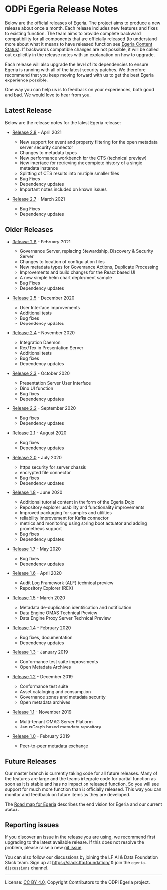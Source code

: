 <!-- SPDX-License-Identifier: CC-BY-4.0 -->
<!-- Copyright Contributors to the ODPi Egeria project. -->

# ODPi Egeria Release Notes

Below are the official releases of Egeria.  The project aims to
produce a new release about once a month.  Each release includes
new features and fixes to existing function.  The team aims to
provide complete backward compatibility for all components that
are officially released (to understand more about what it means to have released function see
[Egeria Content Status](../open-metadata-publication/website/content-status)).
If backwards compatible changes are not possible, it will be called out explicitly in the
release notes with an explanation on how to upgrade.

Each release will also upgrade the level of its dependencies to
ensure Egeria is running with all of the latest security patches.
We therefore recommend that you keep moving forward with us to
get the best Egeria experience possible.

One way you can help us is to feedback on your experiences, both good
and bad.  We would love to hear from you.

## Latest Release

Below are the release notes for the latest Egeria release:

* [Release 2.8](release-notes-2-8.md) - April 2021
  * New support for event and property filtering for the open metadata server security connector
  * Changes to metadata types
  * New performance workbench for the CTS (technical preview)
  * New interface for retrieving the complete history of a single metadata instance
  * Splitting of CTS results into multiple smaller files
  * Bug Fixes
  * Dependency updates
  * Important notes included on known issues
  
* [Release 2.7](release-notes-2-7.md) - March 2021
  * Bug Fixes
  * Dependency updates
## Older Releases

* [Release 2.6](release-notes-2-6.md) - February 2021
  * Governance Server, replacing Stewardship, Discovery & Security Server
  * Changes to location of configuration files
  * New metadata types for Governance Actions, Duplicate Processing
  * Improvements and build changes for the React based UI
  * A new simple helm chart deployment sample
  * Bug Fixes
  * Dependency updates

* [Release 2.5](release-notes-2-5.md) - December 2020
  * User Interface improvements
  * Additional tests
  * Bug fixes
  * Dependency updates
  
* [Release 2.4](release-notes-2-4.md) - November 2020
    * Integration Daemon
    * Rex/Tex in Presentation Server
    * Additional tests
    * Bug fixes
    * Dependency updates

* [Release 2.3](release-notes-2-3.md) - October 2020
    * Presentation Server User Interface
    * Dino UI function
    * Bug fixes
    * Dependency updates

* [Release 2.2](release-notes-2-2.md) - September 2020
    * Bug fixes
    * Dependency updates

 * [Release 2.1](release-notes-2-1.md) - August 2020
    * Bug fixes
    * Dependency updates

 * [Release 2.0](release-notes-2-0.md) - July 2020
    * https security for server chassis
    * encrypted file connector
    * Bug fixes
    * Dependency updates

* [Release 1.8](release-notes-1-8.md) - June 2020
    * Additional tutorial content in the form of the Egeria Dojo
    * Repository explorer usability and functionality improvements
    * Improved packaging for samples and utilities
    * reliability improvement for Kafka connector
    * metrics and monitoring using spring boot actuator and adding prometheus support
    * Bug fixes
    * Dependency updates
    
* [Release 1.7](release-notes-1-7.md) - May 2020
    * Bug fixes
    * Dependency updates

* [Release 1.6](release-notes-1-6.md) - April 2020
    * Audit Log Framework (ALF) technical preview
    * Repository Explorer (REX) 

* [Release 1.5](release-notes-1-5.md) - March 2020
    * Metadata de-duplication identification and notification
    * Data Engine OMAS Technical Preview
    * Data Engine Proxy Server Technical Preview
    
* [Release 1.4](release-notes-1-4.md) - February 2020
    * Bug fixes, documentation
    * Dependency updates

* [Release 1.3](release-notes-1-3.md) -  January 2019
    * Conformance test suite improvements
    * Open Metadata Archives
    
* [Release 1.2](release-notes-1-2.md) - December 2019
    * Conformance test suite
    * Asset cataloging and consumption
    * Governance zones and metadata security
    * Open metadata archives

* [Release 1.1](release-notes-1-1.md) - November 2019
    * Multi-tenant OMAG Server Platform
    * JanusGraph based metadata repository

* [Release 1.0](release-notes-1-0.md) - February 2019
    * Peer-to-peer metadata exchange


## Future Releases

Our master branch is currently taking code for all future releases.
Many of the features are large and the teams integrate code for
partial function as soon as it is stable and has no impact on released function.
So you will see support for much more function than is officially released.
This way you can monitor and feedback on future items as they are developed.

The [Road map for Egeria](../open-metadata-publication/website/roadmap)
describes the end vision for Egeria and our current status.


## Reporting issues

If you discover an issue in the release you are using, we recommend
first upgrading to the latest available release.  If this does not
resolve the problem, please raise a new
[git issue](https://github.com/odpi/egeria).

You can also follow our discussions by joining the LF AI & Data Foundation Slack team.
Sign up at https://slack.lfai.foundation/ & join the
`egeria-discussions` channel.




























----
License: [CC BY 4.0](https://creativecommons.org/licenses/by/4.0/),
Copyright Contributors to the ODPi Egeria project.
